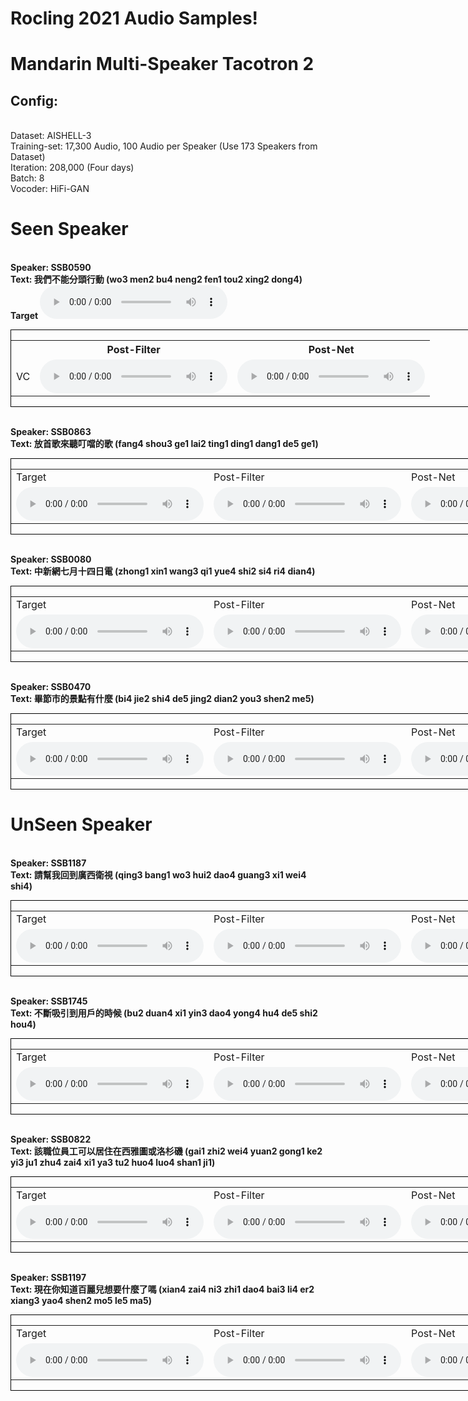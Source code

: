 # Rocling 2021 Audio Samples!

# Mandarin Multi-Speaker Tacotron 2

## Config:
<br>Dataset: AISHELL-3
<br>Training-set: 17,300 Audio, 100 Audio per Speaker (Use 173 Speakers from Dataset)
<br>Iteration: 208,000 (Four days)
<br>Batch: 8
<br>Vocoder: HiFi-GAN

# Seen Speaker
<br><b> Speaker: SSB0590 </b>
<br><b> Text: 我們不能分頭行動 (wo3 men2 bu4 neng2 fen1 tou2 xing2 dong4)</b>
<br><b> Target </b>
<audio controls>
    <source src="audio/inside/Men/590/gt.wav" type="audio/wav">
</audio>
<div style="border:1px black solid;width:1202px;">
    <table>
        <tr>
            <th> </th>
            <th> Post-Filter </th>
            <th> Post-Net </th>
        </tr>
        <tr>
            <td>VC</td>
            <td>
                <audio controls>
                    <source src="audio/inside/Men/590/pf.wav" type="audio/wav">
                </audio>
            </td>
            <td>
                <audio controls>
                    <source src="audio/inside/Men/590/pn.wav" type="audio/wav">
                </audio>
            </td>
    </table>
</div>

<br><b> Speaker: SSB0863 </b>
<br><b> Text: 放首歌來聽叮噹的歌 (fang4 shou3 ge1 lai2 ting1 ding1 dang1 de5 ge1)</b>
<div style="border:1px black solid;width:1202px;">
    <table>
        <tr>
            <td> Target </td>
            <td> Post-Filter </td>
            <td> Post-Net </td>
        </tr>
        <tr>
            <td>
                <audio controls>
                    <source src="audio/inside/Men/863/gt.wav" type="audio/wav">
                </audio>
            </td>
            <td>
                <audio controls>
                    <source src="audio/inside/Men/863/pf.wav" type="audio/wav">
                </audio>
            </td>
            <td>
                <audio controls>
                    <source src="audio/inside/Men/863/pn.wav" type="audio/wav">
                </audio>
            </td>
        </tr>
    </table>
</div>

<br><b> Speaker: SSB0080 </b>
<br><b> Text: 中新網七月十四日電 (zhong1 xin1 wang3 qi1 yue4 shi2 si4 ri4 dian4)</b>
<div style="border:1px black solid;width:1202px;">
    <table>
        <tr>
            <td> Target </td>
            <td> Post-Filter </td>
            <td> Post-Net </td>
        </tr>
        <tr>
            <td>
                <audio controls>
                    <source src="audio/inside/Women/80/gt.wav" type="audio/wav">
                </audio>
            </td>
            <td>
                <audio controls>
                    <source src="audio/inside/Women/80/pf.wav" type="audio/wav">
                </audio>
            </td>
            <td>
                <audio controls>
                    <source src="audio/inside/Women/80/pn.wav" type="audio/wav">
                </audio>
            </td>
        </tr>
    </table>
</div>

<br><b> Speaker: SSB0470 </b>
<br><b> Text: 畢節市的景點有什麼 (bi4 jie2 shi4 de5 jing2 dian2 you3 shen2 me5)</b>
<div style="border:1px black solid;width:1202px;">
    <table>
        <tr>
            <td> Target </td>
            <td> Post-Filter </td>
            <td> Post-Net </td>
        </tr>
        <tr>
            <td>
                <audio controls>
                    <source src="audio/inside/Women/470/gt.wav" type="audio/wav">
                </audio>
            </td>
            <td>
                <audio controls>
                    <source src="audio/inside/Women/470/pf.wav" type="audio/wav">
                </audio>
            </td>
            <td>
                <audio controls>
                    <source src="audio/inside/Women/470/pn.wav" type="audio/wav">
                </audio>
            </td>
        </tr>
    </table>
</div>


# UnSeen Speaker
<br><b> Speaker: SSB1187 </b>
<br><b> Text: 請幫我回到廣西衛視 (qing3 bang1 wo3 hui2 dao4 guang3 xi1 wei4 shi4)</b>
<div style="border:1px black solid;width:1202px;">
    <table>
        <tr>
            <td> Target </td>
            <td> Post-Filter </td>
            <td> Post-Net </td>
        </tr>
        <tr>
            <td>
                <audio controls>
                    <source src="audio/outside/Men/1187/gt.wav" type="audio/wav">
                </audio>
            </td>
            <td>
                <audio controls>
                    <source src="audio/outside/Men/1187/pf.wav" type="audio/wav">
                </audio>
            </td>
            <td>
                <audio controls>
                    <source src="audio/outside/Men/1187/pn.wav" type="audio/wav">
                </audio>
            </td>
        </tr>
    </table>
</div>

<br><b> Speaker: SSB1745 </b>
<br><b> Text: 不斷吸引到用戶的時候 (bu2 duan4 xi1 yin3 dao4 yong4 hu4 de5 shi2 hou4)</b>
<div style="border:1px black solid;width:1202px;">
    <table>
        <tr>
            <td> Target </td>
            <td> Post-Filter </td>
            <td> Post-Net </td>
        </tr>
        <tr>
            <td>
                <audio controls>
                    <source src="audio/outside/Men/1745/gt.wav" type="audio/wav">
                </audio>
            </td>
            <td>
                <audio controls>
                    <source src="audio/outside/Men/1745/pf.wav" type="audio/wav">
                </audio>
            </td>
            <td>
                <audio controls>
                    <source src="audio/outside/Men/1745/pn.wav" type="audio/wav">
                </audio>
            </td>
        </tr>
    </table>
</div>

<br><b> Speaker: SSB0822 </b>
<br><b> Text: 該職位員工可以居住在西雅圖或洛杉磯 (gai1 zhi2 wei4 yuan2 gong1 ke2 yi3 ju1 zhu4 zai4 xi1 ya3 tu2 huo4 luo4 shan1 ji1)</b>
<div style="border:1px black solid;width:1202px;">
    <table>
        <tr>
            <td> Target </td>
            <td> Post-Filter </td>
            <td> Post-Net </td>
        </tr>
        <tr>
            <td>
                <audio controls>
                    <source src="audio/outside/Women/822/gt.wav" type="audio/wav">
                </audio>
            </td>
            <td>
                <audio controls>
                    <source src="audio/outside/Women/822/pf.wav" type="audio/wav">
                </audio>
            </td>
            <td>
                <audio controls>
                    <source src="audio/outside/Women/822/pn.wav" type="audio/wav">
                </audio>
            </td>
        </tr>
    </table>
</div>

<br><b> Speaker: SSB1197 </b>
<br><b> Text: 現在你知道百麗兒想要什麼了嗎 (xian4 zai4 ni3 zhi1 dao4 bai3 li4 er2 xiang3 yao4 shen2 mo5 le5 ma5)</b>
<div style="border:1px black solid;width:1202px;">
    <table>
        <tr>
            <td> Target </td>
            <td> Post-Filter </td>
            <td> Post-Net </td>
        </tr>
        <tr>
            <td>
                <audio controls>
                    <source src="audio/outside/Women/1197/gt.wav" type="audio/wav">
                </audio>
            </td>
            <td>
                <audio controls>
                    <source src="audio/outside/Women/1197/pf.wav" type="audio/wav">
                </audio>
            </td>
            <td>
                <audio controls>
                    <source src="audio/outside/Women/1197/pn.wav" type="audio/wav">
                </audio>
            </td>
        </tr>
    </table>
</div>

